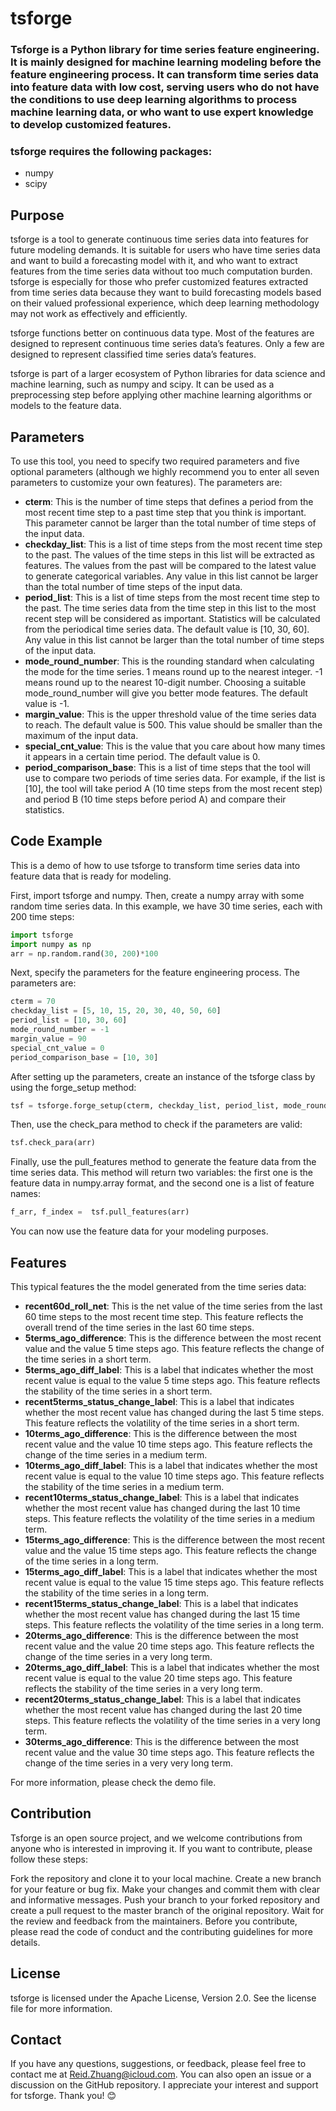 # tsforge
### Tsforge is a Python library for time series feature engineering. It is mainly designed for machine learning modeling before the feature engineering process. It can transform time series data into feature data with low cost, serving users who do not have the conditions to use deep learning algorithms to process machine learning data, or who want to use expert knowledge to develop customized features.

### tsforge requires the following packages:
- numpy
- scipy

## Purpose
tsforge is a tool to generate continuous time series data into features for future modeling demands. It is suitable for users who have time series data and want to build a forecasting model with it, and who want to extract features from the time series data without too much computation burden. tsforge is especially for those who prefer customized features extracted from time series data because they want to build forecasting models based on their valued professional experience, which deep learning methodology may not work as effectively and efficiently.

tsforge functions better on continuous data type. Most of the features are designed to represent continuous time series data’s features. Only a few are designed to represent classified time series data’s features.

tsforge is part of a larger ecosystem of Python libraries for data science and machine learning, such as numpy and scipy. It can be used as a preprocessing step before applying other machine learning algorithms or models to the feature data.

## Parameters
To use this tool, you need to specify two required parameters and five optional parameters (although we highly recommend you to enter all seven parameters to customize your own features). The parameters are:

- **cterm**: This is the number of time steps that defines a period from the most recent time step to a past time step that you think is important. This parameter cannot be larger than the total number of time steps of the input data.
- **checkday_list**: This is a list of time steps from the most recent time step to the past. The values of the time steps in this list will be extracted as features. The values from the past will be compared to the latest value to generate categorical variables. Any value in this list cannot be larger than the total number of time steps of the input data.
- **period_list**: This is a list of time steps from the most recent time step to the past. The time series data from the time step in this list to the most recent step will be considered as important. Statistics will be calculated from the periodical time series data. The default value is [10, 30, 60]. Any value in this list cannot be larger than the total number of time steps of the input data.
- **mode_round_number**: This is the rounding standard when calculating the mode for the time series. 1 means round up to the nearest integer. -1 means round up to the nearest 10-digit number. Choosing a suitable mode_round_number will give you better mode features. The default value is -1.
- **margin_value**: This is the upper threshold value of the time series data to reach. The default value is 500. This value should be smaller than the maximum of the input data.
- **special_cnt_value**: This is the value that you care about how many times it appears in a certain time period. The default value is 0.
- **period_comparison_base**: This is a list of time steps that the tool will use to compare two periods of time series data. For example, if the list is [10], the tool will take period A (10 time steps from the most recent step) and period B (10 time steps before period A) and compare their statistics. 

## Code Example
This is a demo of how to use tsforge to transform time series data into feature data that is ready for modeling. 

First, import tsforge and numpy. Then, create a numpy array with some random time series data. In this example, we have 30 time series, each with 200 time steps:
```python
import tsforge
import numpy as np
arr = np.random.rand(30, 200)*100
```
Next, specify the parameters for the feature engineering process. The parameters are:
```python
cterm = 70
checkday_list = [5, 10, 15, 20, 30, 40, 50, 60]
period_list = [10, 30, 60]
mode_round_number = -1
margin_value = 90
special_cnt_value = 0
period_comparison_base = [10, 30]
```
After setting up the parameters, create an instance of the tsforge class by using the forge_setup method:
```python
tsf = tsforge.forge_setup(cterm, checkday_list, period_list, mode_round_number, margin_value, special_cnt_value, period_comparison_base)
```
Then, use the check_para method to check if the parameters are valid:
```python
tsf.check_para(arr)
```
Finally, use the pull_features method to generate the feature data from the time series data. This method will return two variables: the first one is the feature data in numpy.array format, and the second one is a list of feature names:
```python
f_arr, f_index =  tsf.pull_features(arr)
```
You can now use the feature data for your modeling purposes.

## Features
This typical features the the model generated from the time series data:

- **recent60d_roll_net**: This is the net value of the time series from the last 60 time steps to the most recent time step. This feature reflects the overall trend of the time series in the last 60 time steps.
- **5terms_ago_difference**: This is the difference between the most recent value and the value 5 time steps ago. This feature reflects the change of the time series in a short term.
- **5terms_ago_diff_label**: This is a label that indicates whether the most recent value is equal to the value 5 time steps ago. This feature reflects the stability of the time series in a short term.
- **recent5terms_status_change_label**: This is a label that indicates whether the most recent value has changed during the last 5 time steps. This feature reflects the volatility of the time series in a short term.
- **10terms_ago_difference**: This is the difference between the most recent value and the value 10 time steps ago. This feature reflects the change of the time series in a medium term.
- **10terms_ago_diff_label**: This is a label that indicates whether the most recent value is equal to the value 10 time steps ago. This feature reflects the stability of the time series in a medium term.
- **recent10terms_status_change_label**: This is a label that indicates whether the most recent value has changed during the last 10 time steps. This feature reflects the volatility of the time series in a medium term.
- **15terms_ago_difference**: This is the difference between the most recent value and the value 15 time steps ago. This feature reflects the change of the time series in a long term.
- **15terms_ago_diff_label**: This is a label that indicates whether the most recent value is equal to the value 15 time steps ago. This feature reflects the stability of the time series in a long term.
- **recent15terms_status_change_label**: This is a label that indicates whether the most recent value has changed during the last 15 time steps. This feature reflects the volatility of the time series in a long term.
- **20terms_ago_difference**: This is the difference between the most recent value and the value 20 time steps ago. This feature reflects the change of the time series in a very long term.
- **20terms_ago_diff_label**: This is a label that indicates whether the most recent value is equal to the value 20 time steps ago. This feature reflects the stability of the time series in a very long term.
- **recent20terms_status_change_label**: This is a label that indicates whether the most recent value has changed during the last 20 time steps. This feature reflects the volatility of the time series in a very long term.
- **30terms_ago_difference**: This is the difference between the most recent value and the value 30 time steps ago. This feature reflects the change of the time series in a very very long term.

For more information, please check the demo file.
                      
## Contribution
Tsforge is an open source project, and we welcome contributions from anyone who is interested in improving it. If you want to contribute, please follow these steps:

Fork the repository and clone it to your local machine.
Create a new branch for your feature or bug fix.
Make your changes and commit them with clear and informative messages.
Push your branch to your forked repository and create a pull request to the master branch of the original repository.
Wait for the review and feedback from the maintainers.
Before you contribute, please read the code of conduct and the contributing guidelines for more details.

## License
tsforge is licensed under the Apache License, Version 2.0. See the license file for more information.

## Contact
If you have any questions, suggestions, or feedback, please feel free to contact me at Reid.Zhuang@icloud.com. You can also open an issue or a discussion on the GitHub repository. I appreciate your interest and support for tsforge. Thank you! 😊


